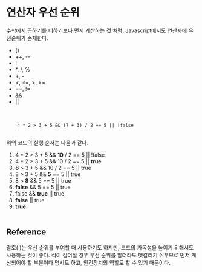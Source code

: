 # 연산자 우선 순위
수학에서 곱하기를 더하기보다 먼저 계산하는 것 처럼, Javascript에서도 연산자에 우선순위가 존재한다.
* ()
* ++, --
* !
* *, /, %
* +, -
* <, <=, >, >=
* ==, !=
* &&
* ||
<br><br>
<pre>
  <code>
    4 * 2 > 3 + 5 && (7 + 3) / 2 == 5 || !false
  </code>
</pre>
위의 코드의 실행 순서는 다음과 같다.  
1. 4 * 2 > 3 + 5 && **10** / 2 == 5 || !false
2. 4 * 2 > 3 + 5 && 10 / 2 == 5 || **true**
3. **8** > 3 + 5 && 10 / 2 == 5 || true
4. 8 > 3 + 5 && **5** == 5 || true
5. 8 > **8** && 5 == 5 || true
6. **false** && 5 == 5 || true
7. false && **true** || true
8. **false** || true
9. **true**
<br><br>
## Reference
괄호( )는 우선 순위를 부여할 때 사용하기도 하지만, 코드의 가독성을 높이기 위해서도 사용하는 것이 좋다. 식이 길어질 경우 우선 순위를 알더라도 헷갈리기 쉬우므로 먼저 계산되어야 할 부분이다 명시도 하고, 안전장치의 역할도 할 수 있기 때문이다.